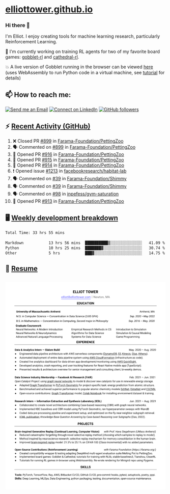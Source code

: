# [elliottower.github.io](https://github.com/elliottower/elliottower.github.io)

### Hi there 👋

I'm Elliot. I enjoy creating tools for machine learning research, particularly Reinforcement Learning. 

🚀 I'm currently working on training RL agents for two of my favorite board games: [gobblet-rl](https://github.com/elliottower/gobblet-rl) and [cathedral-rl](https://github.com/elliottower/cathedral-rl). 

💥 A live version of Gobblet running in the browser can be viewed [here](https://elliottower.github.io/gobblet-rl/) (uses WebAssembly to run Python code in a virtual machine, see [tutorial](https://github.com/elliottower/gobblet-rl/blob/main/tutorials/WebAssembly/web_assembly.md) for details)


## 📫 How to reach me:

 [![Send me an Email](https://img.shields.io/badge/email-elliot%40elliottower.com-blue)](mailto:elliot@elliottower.com)
 [![Connect on LinkedIn](https://img.shields.io/badge/--linkedin?label=LinkedIn&logo=LinkedIn&style=social)](https://www.linkedin.com/in/elliot-tower)
 [![GitHub followers](https://img.shields.io/github/followers/elliottower?style=social)](https://github.com/elliottower/)
 

## ⚡ [Recent Activity (GitHub)](https://github.com/elliottower)

<!--START_SECTION:activity-->
1. ❌ Closed PR [#899](https://github.com/Farama-Foundation/PettingZoo/pull/899) in [Farama-Foundation/PettingZoo](https://github.com/Farama-Foundation/PettingZoo)
2. 🗣 Commented on [#899](https://github.com/Farama-Foundation/PettingZoo/issues/899) in [Farama-Foundation/PettingZoo](https://github.com/Farama-Foundation/PettingZoo)
3. 💪 Opened PR [#916](https://github.com/Farama-Foundation/PettingZoo/pull/916) in [Farama-Foundation/PettingZoo](https://github.com/Farama-Foundation/PettingZoo)
4. 💪 Opened PR [#915](https://github.com/Farama-Foundation/PettingZoo/pull/915) in [Farama-Foundation/PettingZoo](https://github.com/Farama-Foundation/PettingZoo)
5. 💪 Opened PR [#914](https://github.com/Farama-Foundation/PettingZoo/pull/914) in [Farama-Foundation/PettingZoo](https://github.com/Farama-Foundation/PettingZoo)
6. ❗️ Opened issue [#1213](https://github.com/facebookresearch/habitat-lab/issues/1213) in [facebookresearch/habitat-lab](https://github.com/facebookresearch/habitat-lab)
7. 🗣 Commented on [#39](https://github.com/Farama-Foundation/Shimmy/issues/39) in [Farama-Foundation/Shimmy](https://github.com/Farama-Foundation/Shimmy)
8. 🗣 Commented on [#39](https://github.com/Farama-Foundation/Shimmy/issues/39) in [Farama-Foundation/Shimmy](https://github.com/Farama-Foundation/Shimmy)
9. 🗣 Commented on [#98](https://github.com/inpefess/gym-saturation/issues/98) in [inpefess/gym-saturation](https://github.com/inpefess/gym-saturation)
10. 💪 Opened PR [#913](https://github.com/Farama-Foundation/PettingZoo/pull/913) in [Farama-Foundation/PettingZoo](https://github.com/Farama-Foundation/PettingZoo)
<!--END_SECTION:activity-->


## 🖥️ [Weekly development breakdown](https://wakatime.com/@elliottower)
<!--START_SECTION:waka-->

```text
Total Time: 33 hrs 55 mins

Markdown           13 hrs 56 mins  ██████████▒░░░░░░░░░░░░░░   41.09 %
Python             10 hrs 25 mins  ███████▓░░░░░░░░░░░░░░░░░   30.74 %
Other              5 hrs           ███▓░░░░░░░░░░░░░░░░░░░░░   14.75 %
```

<!--END_SECTION:waka-->


## 📄 [Resume](https://elliottower.github.io/src/pdf/resume.pdf)

<!-- PDF-TO-MARKDOWN:START -->
![Page 1](src/png/page1.png "Page 1")
---
<!-- PDF-TO-MARKDOWN:END -->
